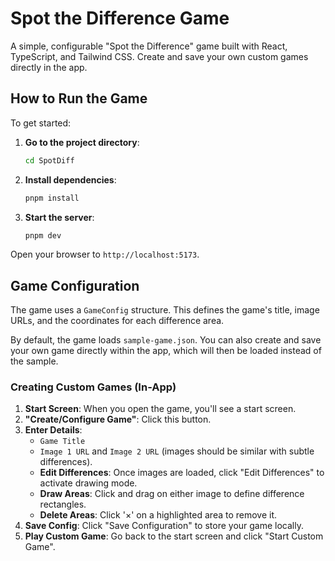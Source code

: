 # Spot the Difference Game

A simple, configurable "Spot the Difference" game built with React, TypeScript, and Tailwind CSS. Create and save your own custom games directly in the app.

## How to Run the Game

To get started:

1.  **Go to the project directory**:
    ```bash
    cd SpotDiff
    ```
2.  **Install dependencies**:
    ```bash
    pnpm install
    ```
3.  **Start the server**:
    ```bash
    pnpm dev
    ```

Open your browser to `http://localhost:5173`.

## Game Configuration

The game uses a `GameConfig` structure. This defines the game's title, image URLs, and the coordinates for each difference area.

By default, the game loads `sample-game.json`. You can also create and save your own game directly within the app, which will then be loaded instead of the sample.

### Creating Custom Games (In-App)

1.  **Start Screen**: When you open the game, you'll see a start screen.
2.  **"Create/Configure Game"**: Click this button.
3.  **Enter Details**:
    *   `Game Title`
    *   `Image 1 URL` and `Image 2 URL` (images should be similar with subtle differences).
    *   **Edit Differences**: Once images are loaded, click "Edit Differences" to activate drawing mode.
    *   **Draw Areas**: Click and drag on either image to define difference rectangles.
    *   **Delete Areas**: Click '×' on a highlighted area to remove it.
4.  **Save Config**: Click "Save Configuration" to store your game locally.
5.  **Play Custom Game**: Go back to the start screen and click "Start Custom Game".
